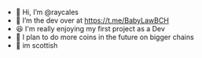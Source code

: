 - 👋 Hi, I’m @raycales
- 👀 I’m the dev over at https://t.me/BabyLawBCH
- 😆 I'm really enjoying my first project as a Dev
- 🙂 I plan to do more coins in the future on bigger chains
- 🏴󠁧󠁢󠁳󠁣󠁴󠁿 im scottish
<!---
raycales/raycales is a ✨ special ✨ repository because its `README.md` (this file) appears on your GitHub profile.
You can click the Preview link to take a look at your changes.
--->
